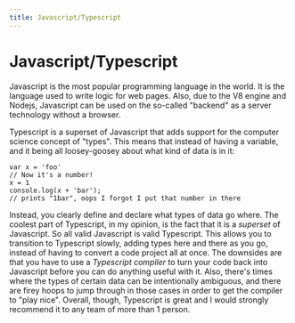 ```yaml
---
title: Javascript/Typescript
---
```


# Javascript/Typescript

Javascript is the most popular programming language in the world. It is the language used to write logic for web pages. Also, due to the V8 engine and Nodejs, Javascript can be used on the so-called "backend" as a server technology without a browser.

Typescript is a superset of Javascript that adds support for the computer science concept of "types". This means that instead of having a variable, and it being all loosey-goosey about what kind of data is in it:

```
var x = 'foo'
// Now it's a number!
x = 1
console.log(x + 'bar');
// prints "1bar", oops I forgot I put that number in there
```

Instead, you clearly define and declare what types of data go where. The coolest part of Typescript, in my opinion, is the fact that it is a _superset_ of Javascript. So all valid Javascript is valid Typescript. This allows you to transition to Typescript slowly, adding types here and there as you go, instead of having to convert a code project all at once. The downsides are that you have to use a _Typescript compiler_ to turn your code back into Javascript before you can do anything useful with it. Also, there's times where the types of certain data can be intentionally ambiguous, and there are firey hoops to jump through in those cases in order to get the compiler to "play nice". Overall, though, Typescript is great and I would strongly recommend it to any team of more than 1 person.
